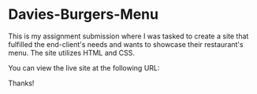 # Davies-Burgers-Menu
This is my assignment submission where I was tasked to create a site that fulfilled the end-client's needs and wants to showcase their restaurant's menu. The site utilizes HTML and CSS.

You can view the live site at the following URL:

Thanks!
